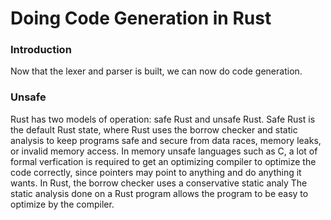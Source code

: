 # Doing Code Generation in Rust

### Introduction

Now that the lexer and parser is built, we can now do code generation.


### Unsafe

Rust has two models of operation: safe Rust and unsafe Rust. Safe Rust is the default Rust state,
where Rust uses the borrow checker and static analysis to keep programs safe and secure from data
races, memory leaks, or invalid memory access. In memory unsafe languages such as C, a lot of formal
verfication is required to get an optimizing compiler to optimize the code correctly, since pointers
may point to anything and do anything it wants. In Rust, the borrow checker uses a conservative static
analy
The static analysis done on a Rust program allows the program to be easy to optimize by the compiler. 
